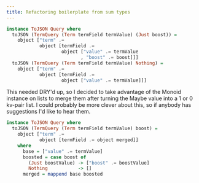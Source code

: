 ```yaml
---
title: Refactoring boilerplate from sum types
---
```


``` haskell
instance ToJSON Query where    
  toJSON (TermQuery (Term termField termValue) (Just boost)) =
    object ["term" .=
            object [termField .=
                    object ["value" .= termValue
                           , "boost" .= boost]]]
  toJSON (TermQuery (Term termField termValue) Nothing) =
    object ["term" .=
            object [termField .=
                    object ["value" .= termValue]]]
```

This needed DRY'd up, so I decided to take advantage of the Monoid instance on lists to merge them after turning the Maybe value into a 1 or 0 kv-pair list. I could probably be more clever about this, so if anybody has suggestions I'd like to hear them.

``` haskell
instance ToJSON Query where    
  toJSON (TermQuery (Term termField termValue) boost) =
    object ["term" .=
            object [termField .= object merged]]
    where
      base = ["value" .= termValue]
      boosted = case boost of
        (Just boostValue) -> ["boost" .= boostValue]
        Nothing           -> []
      merged = mappend base boosted
```

